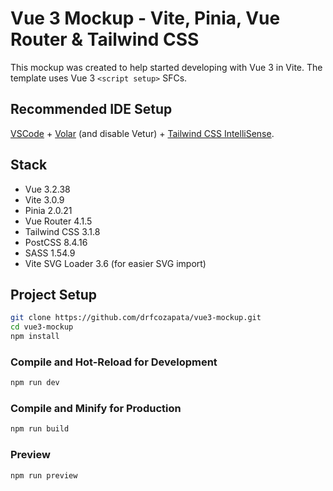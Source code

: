 # Vue 3 Mockup - Vite, Pinia, Vue Router & Tailwind CSS

This mockup was created to help started developing with Vue 3 in Vite. The template uses Vue 3 `<script setup>` SFCs.

## Recommended IDE Setup

[VSCode](https://code.visualstudio.com/) + [Volar](https://marketplace.visualstudio.com/items?itemName=Vue.volar) (and disable Vetur) + [Tailwind CSS IntelliSense](https://marketplace.visualstudio.com/items?itemName=bradlc.vscode-tailwindcss).

## Stack

- Vue 3.2.38
- Vite 3.0.9
- Pinia 2.0.21
- Vue Router 4.1.5
- Tailwind CSS 3.1.8
- PostCSS 8.4.16
- SASS 1.54.9
- Vite SVG Loader 3.6 (for easier SVG import)

## Project Setup

```sh
git clone https://github.com/drfcozapata/vue3-mockup.git
cd vue3-mockup
npm install
```

### Compile and Hot-Reload for Development

```sh
npm run dev
```

### Compile and Minify for Production

```sh
npm run build
```

### Preview

```sh
npm run preview
```

